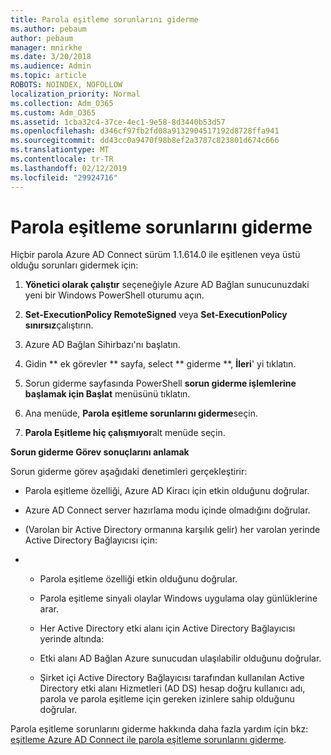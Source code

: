 ```yaml
---
title: Parola eşitleme sorunlarını giderme
ms.author: pebaum
author: pebaum
manager: mnirkhe
ms.date: 3/20/2018
ms.audience: Admin
ms.topic: article
ROBOTS: NOINDEX, NOFOLLOW
localization_priority: Normal
ms.collection: Adm_O365
ms.custom: Adm_O365
ms.assetid: 1cba32c4-37ce-4ec1-9e58-8d3440b53d57
ms.openlocfilehash: d346cf97fb2fd08a9132904517192d8728ffa941
ms.sourcegitcommit: dd43cc0a9470f98b8ef2a3787c823801d674c666
ms.translationtype: MT
ms.contentlocale: tr-TR
ms.lasthandoff: 02/12/2019
ms.locfileid: "29924716"
---
```

# <a name="troubleshoot-password-synchronization"></a>Parola eşitleme sorunlarını giderme

Hiçbir parola Azure AD Connect sürüm 1.1.614.0 ile eşitlenen veya üstü olduğu sorunları gidermek için:
  
1. **Yönetici olarak çalıştır** seçeneğiyle Azure AD Bağlan sunucunuzdaki yeni bir Windows PowerShell oturumu açın. 
    
2. **Set-ExecutionPolicy RemoteSigned** veya **Set-ExecutionPolicy sınırsız**çalıştırın. 
    
3. Azure AD Bağlan Sihirbazı'nı başlatın.
    
4. Gidin ** ek görevler ** sayfa, select ** giderme **, **İleri**' yi tıklatın. 
    
5. Sorun giderme sayfasında PowerShell **sorun giderme işlemlerine başlamak için Başlat** menüsünü tıklatın. 
    
6. Ana menüde, **Parola eşitleme sorunlarını giderme**seçin. 
    
7. **Parola Eşitleme hiç çalışmıyor**alt menüde seçin. 
    
 **Sorun giderme Görev sonuçlarını anlamak**
  
Sorun giderme görev aşağıdaki denetimleri gerçekleştirir:
  
- Parola eşitleme özelliği, Azure AD Kiracı için etkin olduğunu doğrular.
    
- Azure AD Connect server hazırlama modu içinde olmadığını doğrular.
    
- (Varolan bir Active Directory ormanına karşılık gelir) her varolan yerinde Active Directory Bağlayıcısı için:
    
- 
  - Parola eşitleme özelliği etkin olduğunu doğrular.
    
  - Parola eşitleme sinyali olaylar Windows uygulama olay günlüklerine arar.
    
  - Her Active Directory etki alanı için Active Directory Bağlayıcısı yerinde altında:
    
  - Etki alanı AD Bağlan Azure sunucudan ulaşılabilir olduğunu doğrular.
    
  - Şirket içi Active Directory Bağlayıcısı tarafından kullanılan Active Directory etki alanı Hizmetleri (AD DS) hesap doğru kullanıcı adı, parola ve parola eşitleme için gereken izinlere sahip olduğunu doğrular.
    
Parola eşitleme sorunlarını giderme hakkında daha fazla yardım için bkz: [eşitleme Azure AD Connect ile parola eşitleme sorunlarını giderme](https://docs.microsoft.com/azure/active-directory/connect/active-directory-aadconnectsync-troubleshoot-password-synchronization).
  

